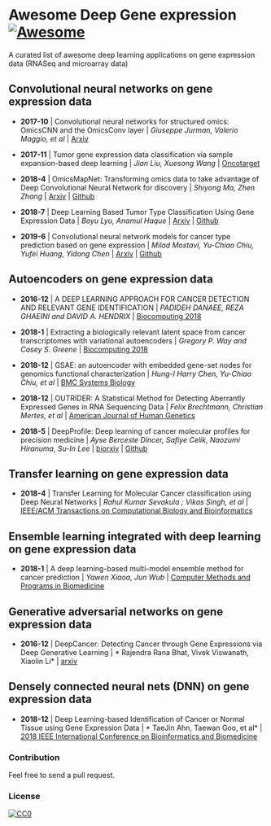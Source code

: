 # Awesome Deep Gene expression [![Awesome](https://cdn.rawgit.com/sindresorhus/awesome/d7305f38d29fed78fa85652e3a63e154dd8e8829/media/badge.svg)](https://github.com/ahmedelmahy/awesome-deep-gene-expression)

A curated list of awesome deep learning applications on gene expression data (RNASeq and microarray data)


## Convolutional neural networks on gene expression data


- **2017-10** | Convolutional neural networks for structured omics: OmicsCNN and the OmicsConv layer | *Giuseppe Jurman, Valerio Maggio, et al*  | [Arxiv](https://arxiv.org/abs/1710.05918)

- **2017-11** | Tumor gene expression data classification via sample expansion-based deep learning | *Jian Liu, Xuesong Wang*  | [Oncotarget](https://doi.org/10.18632/oncotarget.22762)

- **2018-4** | OmicsMapNet: Transforming omics data to take advantage of Deep Convolutional Neural Network for discovery | *Shiyong Ma, Zhen Zhang*  | [Arxiv](https://arxiv.org/abs/1804.05283) | [Github](https://github.com/felixshiyong/OmicsMapNet)

- **2018-7** | Deep Learning Based Tumor Type Classification Using Gene Expression Data | *Boyu Lyu, Anamul Haque*  | [Arxiv](https://www.biorxiv.org/content/10.1101/364323v1) | [Github](https://github.com/HHHit/DL-based-Tumor-Classification)

- **2019-6** | Convolutional neural network models for cancer type prediction based on gene expression | *Milad Mostavi, Yu-Chiao Chiu, Yufei Huang, Yidong Chen*  | [Arxiv](https://arxiv.org/abs/1906.07794) | [Github](https://github.com/chenlabgccri/CancerTypePrediction)



## Autoencoders on gene expression data

- **2016-12** | A DEEP LEARNING APPROACH FOR CANCER DETECTION AND RELEVANT GENE IDENTIFICATION | *PADIDEH DANAEE, REZA GHAEINI and DAVID A. HENDRIX*  | [Biocomputing 2018](https://doi.org/10.1142/9789813207813_0022)

- **2018-1** | Extracting a biologically relevant latent space from cancer transcriptomes with variational autoencoders | *Gregory P. Way and Casey S. Greene*  | [Biocomputing 2018](https://doi.org/10.1142/9789813235533_0008)

- **2018-12** | GSAE: an autoencoder with embedded gene-set nodes for genomics functional characterization | *Hung-I Harry Chen, Yu-Chiao Chiu, et al*  | [BMC Systems Biology](https://doi.org/10.1186/s12918-018-0642-2)

- **2018-12** | OUTRIDER: A Statistical Method for Detecting Aberrantly Expressed Genes in RNA Sequencing Data | *Felix Brechtmann, Christian Mertes, et al*  | [American Journal of Human Genetics](https://doi.org/10.1016/j.ajhg.2018.10.025)

- **2018-5** | DeepProfile: Deep learning of cancer molecular profiles for precision medicine | *Ayse Berceste Dincer, Safiye Celik, Naozumi Hiranuma, Su-In Lee*  | [biorxiv]( https://doi.org/10.1101/278739) | [Github](https://github.com/suinleelab/DeepProfile) 


## Transfer learning on gene expression data


- **2018-4** | Transfer Learning for Molecular Cancer classification using Deep Neural Networks | *Rahul Kumar Sevakula ; Vikas Singh, et al*  | [IEEE/ACM Transactions on Computational Biology and Bioinformatics](https://doi.org/10.1109/TCBB.2018.2822803)

## Ensemble learning integrated with deep learning on gene expression data

- **2018-1** | A deep learning-based multi-model ensemble method for cancer prediction | *Yawen Xiaoa, Jun Wub*  | [
Computer Methods and Programs in Biomedicine](https://doi.org/10.1016/j.cmpb.2017.09.005)

## Generative adversarial networks on gene expression data

- **2016-12** | DeepCancer: Detecting Cancer through Gene Expressions via Deep Generative Learning | *
Rajendra Rana Bhat, Vivek Viswanath, Xiaolin Li*  | [arxiv](https://arxiv.org/abs/1612.03211)

## Densely connected neural nets (DNN) on gene expression data

- **2018-12** | Deep Learning-based Identification of Cancer or Normal Tissue using Gene Expression Data | *
TaeJin Ahn, Taewan Goo, et al*  | [2018 IEEE International Conference on Bioinformatics and Biomedicine](https://doi.org/10.1109/BIBM.2018.8621108)


### Contribution

Feel free to send a pull request.

### License

[![CC0](http://i.creativecommons.org/p/zero/1.0/88x31.png)](http://creativecommons.org/publicdomain/zero/1.0/)
